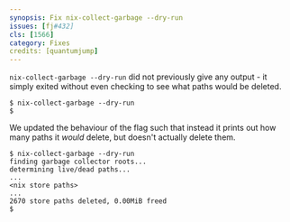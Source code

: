 ```yaml
---
synopsis: Fix nix-collect-garbage --dry-run
issues: [fj#432]
cls: [1566]
category: Fixes
credits: [quantumjump]
---
```


`nix-collect-garbage --dry-run` did not previously give any output - it simply
exited without even checking to see what paths would be deleted.

```
$ nix-collect-garbage --dry-run
$
```

We updated the behaviour of the flag such that instead it prints out how many
paths it *would* delete, but doesn't actually delete them.

```
$ nix-collect-garbage --dry-run
finding garbage collector roots...
determining live/dead paths...
...
<nix store paths>
...
2670 store paths deleted, 0.00MiB freed
$
```
